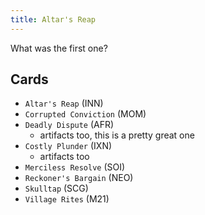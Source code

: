 ```yaml
---
title: Altar's Reap
---
```


What was the first one?

## Cards

- `Altar's Reap` (INN)
- `Corrupted Conviction` (MOM)
- `Deadly Dispute` (AFR)
  - artifacts too, this is a pretty great one
- `Costly Plunder` (IXN)
  - artifacts too
- `Merciless Resolve` (SOI)
- `Reckoner's Bargain` (NEO)
- `Skulltap` (SCG)
- `Village Rites` (M21)
